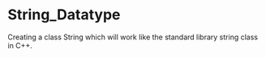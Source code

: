 # String_Datatype
Creating a class String which will work like the standard library string class in C++.
